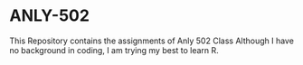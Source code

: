 # ANLY-502
This Repository contains the assignments of Anly 502 Class
Although I have no background in coding, I am trying my best to learn R.
